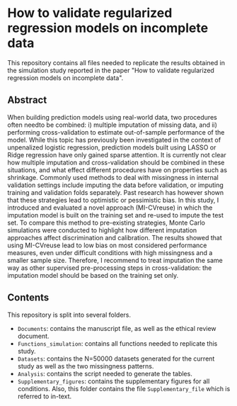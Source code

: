 # How to validate regularized regression models on incomplete data

This repository contains all files needed to replicate the results obtained in the simulation study reported in the paper "How to validate regularized regression models on incomplete data". 

## Abstract

When building prediction models using real-world data, two procedures often needto be combined: i) multiple imputation of missing data, and ii) performing cross-validation to estimate out-of-sample performance of the model. While this topic has previously been investigated in the context of unpenalized logistic regression, prediction models built using LASSO or Ridge regression have only gained sparse attention. It is currently not clear how multiple imputation and cross-validation should be combined in these situations, and what effect different procedures have on properties such as shrinkage. Commonly used methods to deal with missingness in internal validation settings include imputing the data before validation, or imputing training and validation folds separately. Past research has however shown that these strategies lead to optimistic or pessimistic bias. In this study, I introduced and evaluated a novel approach (MI-CVreuse) in which the imputation model is built on the training set and re-used to impute the test set. To compare this method to pre-existing strategies, Monte Carlo simulations were conducted to highlight how different imputation approaches affect discrimination and calibration. The results showed that using MI-CVreuse lead to low bias on most considered performance measures, even under difficult conditions with high missingness and a smaller sample size. Therefore, I recommend to treat imputation the same way as other supervised pre-processing steps in cross-validation: the imputation model should be based on the training set only.


## Contents

This repository is split into several folders. 

- `Documents`: contains the manuscript file, as well as the ethical review document.
- `Functions_simulation`: contains all functions needed to replicate this study.
- `Datasets`: contains the N=50000 datasets generated for the current study as well as the two missingness patterns.
- `Analysis`: contains the script needed to generate the tables.
- `Supplementary_figures`: contains the supplementary figures for all conditions. Also, this folder contains the file `Supplementary_file` which is referred to in-text.
